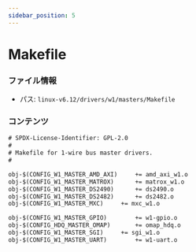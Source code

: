 ```yaml
---
sidebar_position: 5
---
```

# Makefile

### ファイル情報

- パス: `linux-v6.12/drivers/w1/masters/Makefile`

### コンテンツ

```txt
# SPDX-License-Identifier: GPL-2.0
#
# Makefile for 1-wire bus master drivers.
#

obj-$(CONFIG_W1_MASTER_AMD_AXI)		+= amd_axi_w1.o
obj-$(CONFIG_W1_MASTER_MATROX)		+= matrox_w1.o
obj-$(CONFIG_W1_MASTER_DS2490)		+= ds2490.o
obj-$(CONFIG_W1_MASTER_DS2482)		+= ds2482.o
obj-$(CONFIG_W1_MASTER_MXC)		+= mxc_w1.o

obj-$(CONFIG_W1_MASTER_GPIO)		+= w1-gpio.o
obj-$(CONFIG_HDQ_MASTER_OMAP)		+= omap_hdq.o
obj-$(CONFIG_W1_MASTER_SGI)		+= sgi_w1.o
obj-$(CONFIG_W1_MASTER_UART)		+= w1-uart.o

```
